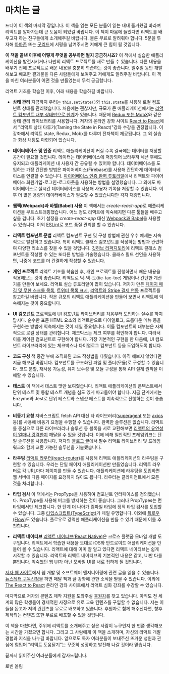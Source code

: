 # 마치는 글

드디어 이 책의 마지막 장입니다. 이 책을 읽는 모든 분들이 읽는 내내 즐거웠길 바라며 리액트를 알아가는데 큰 도움이 되었길 바랍니다. 이 책이 마음에 들었다면 리액트를 배우고자 하는 친구들에게 소개해주길 바랍니다. 물론 무료로 알려줘야 합니다. 5분을 투자해 [아마존](https://www.amazon.com/dp/B077HJFCQX) 또는 [굿리드](https://www.goodreads.com/book/show/37503118-the-road-to-learn-react)에 서평을 남겨주시면 저에게 큰 힘이 될 것입니다.

**이 책을 끝낸 이후에 어떻게 무엇을 공부하면 될지 궁금하시죠?** 이 책에서 실습한 애플리케이션을 발전시키거나 나만의 리액트 프로젝트를 새로 만들 수 있습니다. 다른 내용을 배우기 전에 프로젝트로 배운 내용을 충분히 학습하는 것이 좋습니다. 일주일 동안 개발해보고 배포한 결과물을 다른 사람들에게 보여주고 저에게도 알려주길 바랍니다. 이 책을 마친 여러분들이 어떤 것을 만들었는지 무척 궁금합니다.

리액트 기초를 학습한 이후, 아래 내용을 학습하길 바랍니다.

* **상태 관리** 지금까지 우리는 `this.setState()`와 `this.state`를 사용해 로컬 컴포넌트 상태를 관리했습니다. 처음에는 괜찮지만, 규모가 큰 애플리케이션에서는 [리액트 컴포넌트 내부 상태만으로 한계](https://www.robinwieruch.de/learn-react-before-using-redux/)가 있습니다. 때문에 [Redux 또는 MobX](https://www.robinwieruch.de/redux-mobx-confusion/)와 같은 상태 관리 라이브러리를 사용합니다. 저자의 온라인 강좌 사이트 [React to React](https://roadtoreact.com/)에서 "리액트 상태 다루기(Taming the State in React)"강좌 수강을 권장합니다. 이 강좌에서 리액트 state, Redux, Mobx를 다루며 전자책이 제공됩니다. 그 외 실습과 화상 채팅도 마련되어 있습니다.

* **데이터베이스 및 인증** 리액트 애플리케이션이 커질 수록 결국에는 데이터를 저장할 공간이 필요할 것입니다. 데이터는 데이터베이스에 저장되어 브라우저 세션 후에도 유지되고 애플리케이션 내 사용자 간 공유될 수 있어야 합니다. 데이터베이스를 도입하는 가장 간단한 방법은 파이어베이스(Firebase)를 사용해 간단하게 데이터베이스를 연결할 수 있습니다. [파이어베이스 인증 완벽 튜토리얼](https://www.robinwieruch.de/complete-firebase-authentication-react-tutorial/)에서 리액트와 파이어베이스 회원가입-로그인-로그아웃을 사용하는 방법을 설명했습니다. 그 외에도 파이어베이스로 실시간 데이터베이스를 사용해 사용자 기록을 저장할 수 있습니다. 이후 더 많은 용량의 데이터베이스가 필요할 수 있겠습니다만 각자 재량입니다.

* **웹팩(Webpack)과 바벨(Babel) 사용** 이 책에서는 *create-react-app*로 애플리케이션을 부트스트래핑했습니다. 어느 정도 리액트에 익숙해지면 다른 툴들을 배우고 싶을 겁니다. 초기 설정을 *create-react-app* 대신 [Webpack과 Babel](https://www.robinwieruch.de/minimal-react-webpack-babel-setup/)을 사용할 수 있습니다. 이외 [ESLint](https://www.robinwieruch.de/react-eslint-webpack-babel/)로 코드 품질 관리를 할 수 있습니다.

* **리액트 컴포넌트 문법** 리액트 컴포넌트 구현 및 구성 방법에 관한 우수 예제는 지속적으로 발전하고 있습니다. 특히 리액트 클래스 컴포넌트를 작성하는 방법과 관련하여 다양한 리소스를 찾을 수 있을 것입니다. [깃허브 리퍼지토리](https://github.com/rwieruch/react-alternative-class-component-syntax)에 리액트 클래스 컴포넌트를 작성할 수 있는 또다른 방법을 기술했습니다. 클래스 필드 선언을 사용하면, 나중에 코드를 더 간결하게 작성할 수 있습니다.

* **개인 프로젝트** 리액트 기초를 학습한 후, 개인 프로젝트를 진행하면서 배운 내용을 적용해보는 것이 좋습니다. 리액트로 틱-택-토(tic-tac-toe) 게임이나 간단한 계산기를 만들어 보세요. 리액트 실습 튜토리얼이 많이 있습니다. 저자가 만든 [페이지 매김 및 무한 스크롤 목록](https://www.robinwieruch.de/react-paginated-list/), [트위터 목록 표시](https://www.robinwieruch.de/react-svg-patterns/), [리액트와 Stripe 결제 연동](https://www.robinwieruch.de/react-express-stripe-payment/) 프로젝트를 참고하길 바랍니다. 작은 규모의 리액트 애플리케이션을 만들어 보면서 리액트에 익숙해지는 것이 중요합니다.

* **UI 컴포넌트** 프로젝트에 UI 컴포넌트 라이브러리를 처음부터 도입하는 실수를 하지 맙시다. 순수한 표준 HTML 요소와 리액트만으로 다이얼로그, 드롭다운 메뉴 등을 구현하는 방법에 익숙해지는 것이 제일 중요합니다. 이들 컴포넌트의 대부분은 자체적으로 로컬 상태를 관리합니다. 체크박스는 체크 여부를 확인해야 합니다. 따라서 이를 제어된 컴포넌트로 구현해야 합니다. 가장 기본적인 구현을 한 다음에, UI 컴포넌트 라이브러리에 있는 체크박스나 다이얼로그 컴포넌트 등을 도입하도록 합니다.

* **코드 구성** 책 중간 부에 조직화된 코드 작성법을 다뤘습니다. 아직 해보지 않았다면 지금 해보길 바랍니다. 컴포넌트를 구조화된 파일 및 폴더(모듈)로 구성할 수 있습니다. 코드 분할, 재사용 가능성, 유지 보수성 및 모듈 구성을 통해 API 설계 원칙을 이해할 수 있습니다. 

* **테스트** 이 책에서 테스트 맛만 보여줬습니다. 리액트 애플리케이션의 콘텍스트에서 단위 테스트 및 통합 테스트 개념을 심도 있게 파고들어야 합니다. 지금 단계에서는 Enzyme와 Jest로 단위 테스트와 스냅샷 테스트를 지속적으로 진행하는 것이 좋습니다.

* **비동기 요청** 자바스크립트 fetch API 대신 타 라이브러리([superagent](https://github.com/visionmedia/superagent) 또는 [axios](https://github.com/mzabriskie/axios) 등)를 사용해 비동기 요청을 수행할 수 있습니다. 완벽한 솔루션은 없습니다. 리액트를 중심으로 다른 라이브러리나 솔루션 등 블록을 서로 교환해보면 [리액트의 유연성이 얼마나 강력한지](https://www.robinwieruch.de/reasons-why-i-moved-from-angular-to-react/) 깨달을 수 있을 것입니다. 이에 비해 일반적인 프레임워크는 단일 솔루션을 사용합니다. 저자의 [블로그 글](https://www.robinwieruch.de/essential-react-libraries-framework/)에서 필수 리액트 라이브러리 및 프레임워크와 함께 교환 가능한 솔루션을 기술했습니다.

* **라우팅** [리액트 라우터(react-router)](https://github.com/ReactTraining/react-router)를 사용해 리액트 애플리케이션의 라우팅을 구현할 수 있습니다. 우리는 단일 페이지 애플리케이션만 만들었습니다. 리액트 라우터로 각 URL마다 페이지를 만들 수 있습니다. 애플리케이션에 라우팅을 도입하면 웹 서버에 다음 페이지를 요청하지 않아도 됩니다. 라우터는 클라이언트에서 모든 것을 처리합니다.

* **타입 검사** 이 책에서는 PropType을 사용하여 컴포넌트 인터페이스를 정의했습니다. PropType를 사용해 버그를 방지하는 것이 좋습니다. 그러나 PropTypes는 런타임에서만 체크합니다. 한 단계 더 나아가 컴파일 타임에 정적 타입 검사를 도입할 수 있습니다. 그중 [타입스크립트(TypeScript)](https://www.typescriptlang.org/)가 제일 유명합니다. 이외에 [플로우(Flow)](https://flowtype.org/)도 있습니다. 플로우로 강력한 애플리케이션을 만들 수 있기 때문에 이를 추천합니다.

* **리액트 네이티브** [리액트 네이티브(React Native)](https://facebook.github.io/react-native/)은 크로스 플랫폼 모바일 개발 도구입니다. 리액트에서 학습한 내용을 토대로 iOS와 안드로이드 애플리케이션을 만들어 볼 수 있습니다. 리액트에 대해 이미 잘 알고 있다면 리액트 네이티브는 쉽게 시작할 수 있습니다. 리액트와 리액트 네이티브의 기본적인 내용은 같고, UI만 다를 뿐입니다. 익숙했던 웹 UI가 아닌 모바일 UI를 새로 접하게 될 것입니다.

[저자 웹 사이트](https://www.robinwieruch.de/)에서 웹 개발 및 소프트웨어 엔지니어링에 관련 글을 읽을 수 있습니다. [뉴스레터 구독신청](https://www.getrevue.co/profile/rwieruch)을 하면 매달 책과 글 강좌에 관한 소식을 받을 수 있습니다. 이외에 [The React to React](https://roadtoreact.com/) 온라인 강좌 사이트에서 리액트 심화 강좌를 수강할 수 있습니다.

마지막으로 저자의 콘텐츠 제작 지원을 도와주실 [후원자](https://www.patreon.com/rwieruch)를 찾고 있습니다. 아직도 전 세계의 많은 학생들이 경제적인 사정으로 유로 교육 컨텐츠를 구입할 수 없습니다. 저는 이들을 돕고자 저의 컨텐츠를 무료로 배포하고 있습니다. 후원자로 함께 해주신다면, 향후 제작되는 컨텐츠 또한 무료로 배포할 수 있을 것입니다.

이 책을 마쳤다면, 주위에 리액트를 소개해주고 싶은 사람이 누구인지 한 번쯤 생각해보는 시간을 가졌으면 합니다. 그리고 그 사람에게 이 책을 소개하며, 자신의 리액트 개발 경험과 지식을 나누길 바랍니다. 앞으로도 독자 여러분들이 보내주신 뜨거운 성원과 관심에 힘입어 "리액트 도움닫기"는 꾸준히 성장하고 발전해 나갈 것이라 믿습니다.   
 
끝까지 읽어주신 여러분들에게 감사드립니다.

로빈 올림
